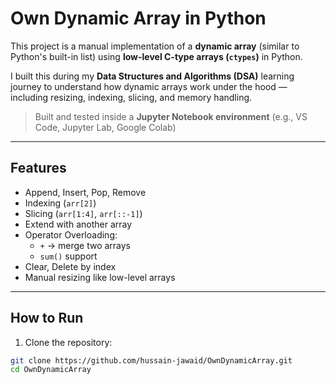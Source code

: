 # Own Dynamic Array in Python

This project is a manual implementation of a **dynamic array** (similar to Python's built-in list) using **low-level C-type arrays (`ctypes`)** in Python.

I built this during my **Data Structures and Algorithms (DSA)** learning journey to understand how dynamic arrays work under the hood — including resizing, indexing, slicing, and memory handling.

> Built and tested inside a **Jupyter Notebook environment** (e.g., VS Code, Jupyter Lab, Google Colab)

---

## Features

- Append, Insert, Pop, Remove
- Indexing (`arr[2]`)
- Slicing (`arr[1:4]`, `arr[::-1]`)
- Extend with another array
- Operator Overloading:
  - `+` → merge two arrays
  - `sum()` support
- Clear, Delete by index
- Manual resizing like low-level arrays

---

## How to Run

1. Clone the repository:
```bash
git clone https://github.com/hussain-jawaid/OwnDynamicArray.git
cd OwnDynamicArray